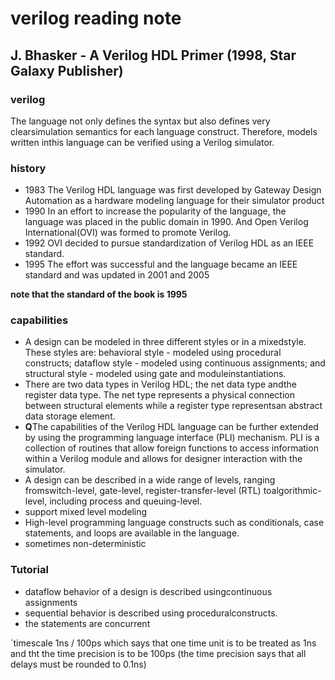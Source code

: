 # verilog reading note

## J. Bhasker - A Verilog HDL Primer (1998, Star Galaxy Publisher)
### verilog
The language not only defines the syntax but also defines very clearsimulation semantics for each language construct. Therefore, models written inthis language can be verified using a Verilog simulator.

### history
- 1983 The Verilog HDL language was first developed by Gateway Design Automation as a hardware modeling language for their simulator product
- 1990 In an effort to increase the popularity of the language, the language was placed in the public domain in 1990. And Open Verilog International(OVI) was formed to promote Verilog.
- 1992 OVI decided to pursue standardization of Verilog HDL as an IEEE standard.
- 1995 The effort was successful and the language became an IEEE standard and was updated in 2001 and 2005

**note that the standard of the book is 1995**

### capabilities
- A design can be modeled in three different styles or in a mixedstyle. These styles are: behavioral style - modeled using procedural constructs; dataflow style - modeled using continuous assignments; and structural style - modeled using gate and moduleinstantiations.
- There are two data types in Verilog HDL; the net data type andthe register data type. The net type represents a physical connection between structural elements while a register type representsan abstract data storage element.
- **Q**The capabilities of the Verilog HDL language can be further extended by using the programming language interface (PLI) mechanism. PLI is a collection of routines that allow foreign functions to access information within a Verilog module and allows for designer interaction with the simulator.
- A design can be described in a wide range of levels, ranging fromswitch-level, gate-level, register-transfer-level (RTL) toalgorithmic-level, including process and queuing-level.
- support mixed level modeling
- High-level programming language constructs such as conditionals, case statements, and loops are available in the language.
- sometimes non-deterministic

### Tutorial
- dataflow behavior of a design is described usingcontinuous assignments
- sequential behavior is described using proceduralconstructs.
- the statements are concurrent

`timescale 1ns / 100ps which says that one time unit is to be treated as 1ns and tht the time precision is to be 100ps (the time precision says that all delays must be rounded to 0.1ns)